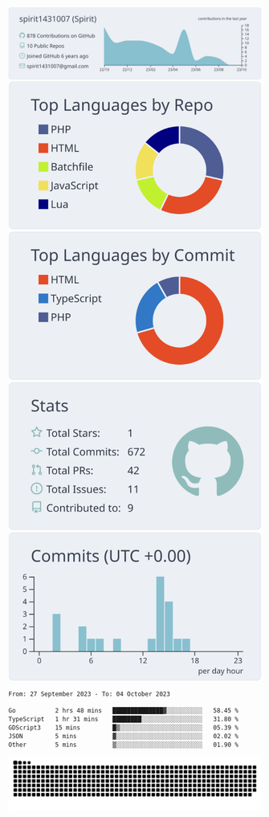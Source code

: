 [![](https://raw.githubusercontent.com/spirit1431007/spirit1431007/master/profile-summary-card-output/nord_bright/0-profile-details.svg)](https://git.io/spiritx)
[![](https://raw.githubusercontent.com/spirit1431007/spirit1431007/master/profile-summary-card-output/nord_bright/1-repos-per-language.svg)](https://git.io/spiritx) [![](https://raw.githubusercontent.com/spirit1431007/spirit1431007/master/profile-summary-card-output/nord_bright/2-most-commit-language.svg)](https://git.io/spiritx)
[![](https://raw.githubusercontent.com/spirit1431007/spirit1431007/master/profile-summary-card-output/nord_bright/3-stats.svg)](https://git.io/spiritx) [![](https://raw.githubusercontent.com/spirit1431007/spirit1431007/master/profile-summary-card-output/nord_bright/4-productive-time.svg)](https://git.io/spiritx)

<!--START_SECTION:waka-->

```txt
From: 27 September 2023 - To: 04 October 2023

Go           2 hrs 48 mins   ██████████████▓░░░░░░░░░░   58.45 %
TypeScript   1 hr 31 mins    ████████░░░░░░░░░░░░░░░░░   31.80 %
GDScript3    15 mins         █▒░░░░░░░░░░░░░░░░░░░░░░░   05.39 %
JSON         5 mins          ▓░░░░░░░░░░░░░░░░░░░░░░░░   02.02 %
Other        5 mins          ▒░░░░░░░░░░░░░░░░░░░░░░░░   01.90 %
```

<!--END_SECTION:waka-->

![contribution](https://github.com/spirit1431007/spirit1431007/blob/output/github-contribution-grid-snake.svg)

